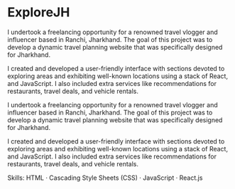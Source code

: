 # ExploreJH

I undertook a freelancing opportunity for a renowned travel vlogger and influencer based in Ranchi, Jharkhand.
The goal of this project was to develop a dynamic travel planning website that was specifically designed for Jharkhand.

I created and developed a user-friendly interface with sections devoted to exploring areas and exhibiting well-known locations using a stack of
React, and JavaScript. I also included extra services like recommendations for restaurants, travel deals, and vehicle rentals.

I undertook a freelancing opportunity for a renowned travel vlogger and influencer based in Ranchi, Jharkhand. The goal of this project was to develop a dynamic travel planning website that was specifically designed for Jharkhand. 

I created and developed a user-friendly interface with sections devoted to exploring areas and exhibiting well-known locations using a stack of React, and JavaScript. I also included extra services like recommendations for restaurants, travel deals, and vehicle rentals.

Skills: HTML · Cascading Style Sheets (CSS) · JavaScript · React.js

